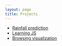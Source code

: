 ```yaml
---
layout: page
title: Projects
---
```


- [Rainfall prediction](https://github.com/channabasavagola/rainfall-prediction)
- [Learning JS](https://github.com/channabasavagola/myBookmarker)
- [Browsing visualization](https://github.com/channabasavagola/myBrowsingAnalysis)